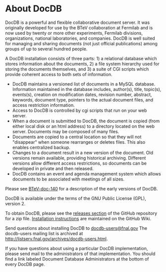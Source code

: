 # About DocDB

DocDB is a powerful and flexible collaborative document server. It was originally developed for use by the BTeV collaboration 
at Fermilab and is now used by twenty or more other experiments, Fermilab divisions, organizations, national laboratories, 
and companies. DocDB is well suited for managing and sharing documents (not just official publications) 
among groups of up to several hundred people.

A DocDB installation consists of three parts: 1) a relational database which stores information about the documents, 
2) a file system hierarchy used for storing the documents themselves, 
and 3) a suite of CGI scripts which provide coherent access to both sets of information.

 * DocDB maintains a versioned list of documents in a MySQL database. Information maintained in the database includes, 
author(s), title, topic(s), events(s), creation on modification dates, revision number, abstract, keywords, document type, 
pointers to the actual document files, and access restriction information.
 * Access to DocDB is controlled by cgi scripts that run on your web server.
 * When a document is submitted to DocDB, the document is copied (from either local disk or an html address) to a directory located on the web server. Documents may be composed of many files.
 * Documents are copied to a central location so that they will not "disappear" when someone rearranges or deletes files. This also enables centralized backup.
 * Changes to a document result in a new version of the document. Old versions remain available, providing historical archiving. Different versions allow different access restrictions, so documents can be developed in private and then released.
 * DocDB contains an event and agenda management system which allows documents to be associated with meetings of all sizes.

Please see [BTeV-doc-140](http://btev-docdb.fnal.gov/cgi-bin/public/DocDB/ShowDocument?docid=140) for a description of the early versions of DocDB.

DocDB is available under the terms of the GNU Public License (GPL), version 2.

To obtain DocDB, please see the [releases section](https://github.com/ericvaandering/DocDB/releases) of the GitHub repository for a zip file. 
[Installation instructions](https://github.com/ericvaandering/DocDB/wiki/Installing-docdb) are maintained on the GitHub Wiki. 

Send questions about installing DocDB to docdb-users@fnal.gov 
The docdb-users mailing list is archived at http://listserv.fnal.gov/archives/docdb-users.html.

If you have questions about using a particular DocDB implementation, please send mail to the administrators of that 
implementation. You should find a link labeled Document Database Administrators at the bottom of every DocDB page.


